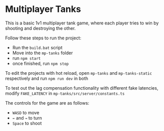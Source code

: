 # Multiplayer Tanks

This is a basic 1v1 multiplayer tank game, where each player tries to win by shooting and destroying the other.

Follow these steps to run the project:
* Run the `build.bat` script
* Move into the `mp-tanks` folder
* run `npm start`
* once finished, run `npm stop`

To edit the projects with hot reload, open `mp-tanks` and `mp-tanks-static` respectively and run `npm run dev` in both

To test out the lag compensation functionality with different fake latencies, modify `FAKE_LATENCY` in `mp-tanks/src/server/constants.ts`

The controls for the game are as follows:
* `WASD` to move
* `←` and `→` to turn
* `Space` to shoot